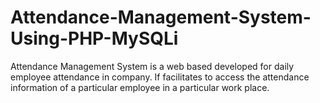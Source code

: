 # Attendance-Management-System-Using-PHP-MySQLi
Attendance Management System is a web based developed for daily employee attendance in company. If facilitates to access the attendance information of a particular employee in a particular work place.
